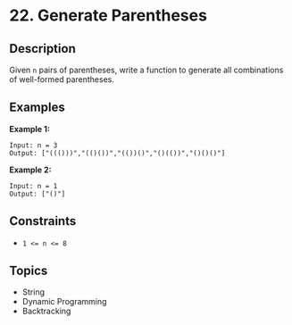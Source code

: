 # 22. Generate Parentheses

## Description

Given `n` pairs of parentheses, write a function to generate all combinations of well-formed parentheses.

## Examples

**Example 1:**
```
Input: n = 3
Output: ["((()))","(()())","(())()","()(())","()()()"]
```

**Example 2:**
```
Input: n = 1
Output: ["()"]
```

## Constraints

- `1 <= n <= 8`

## Topics
- String
- Dynamic Programming
- Backtracking
